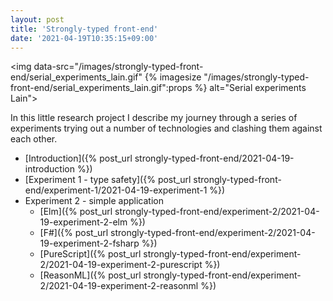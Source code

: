 ```yaml
---
layout: post
title: 'Strongly-typed front-end'
date: '2021-04-19T10:35:15+09:00'
---
```


<img data-src="/images/strongly-typed-front-end/serial_experiments_lain.gif" {% imagesize "/images/strongly-typed-front-end/serial_experiments_lain.gif":props %} alt="Serial experiments Lain">

In this little research project I describe my journey through a series of experiments trying out a number of technologies and clashing them against each other.

* [Introduction]({% post_url strongly-typed-front-end/2021-04-19-introduction %})
* [Experiment 1 - type safety]({% post_url strongly-typed-front-end/experiment-1/2021-04-19-experiment-1 %})
* Experiment 2 - simple application
  * [Elm]({% post_url strongly-typed-front-end/experiment-2/2021-04-19-experiment-2-elm %})
  * [F#]({% post_url strongly-typed-front-end/experiment-2/2021-04-19-experiment-2-fsharp %})
  * [PureScript]({% post_url strongly-typed-front-end/experiment-2/2021-04-19-experiment-2-purescript %})
  * [ReasonML]({% post_url strongly-typed-front-end/experiment-2/2021-04-19-experiment-2-reasonml %})
